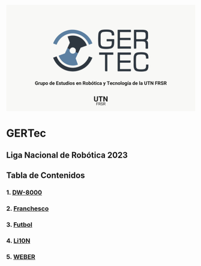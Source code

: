 ![Image text](https://github.com/TinchoLalo/GERTec-Scripts/blob/master/GERTec.jpg?raw=true)

# GERTec
## Liga Nacional de Robótica 2023

## Tabla de Contenidos
### 1. [DW-8000](https://github.com/TinchoLalo/GERTec-Scripts/tree/master/DW-8000/DW-8000.ino)
### 2. [Franchesco](https://github.com/TinchoLalo/GERTec-Scripts/tree/master/Franchesco/Franchesco.ino)
### 3. [Futbol](https://github.com/TinchoLalo/GERTec-Scripts/tree/master/Futbol/Futbol.ino)
### 4. [Li10N](https://github.com/TinchoLalo/GERTec-Scripts/tree/master/Li10N/Li10N.ino)
### 5. [WEBER](https://github.com/TinchoLalo/GERTec-Scripts/tree/master/WEBER/WEBER.ino)

